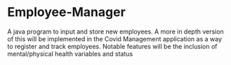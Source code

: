 # Employee-Manager
A java program to input and store new employees. A more in depth version of this will be implemented in the Covid Management application as a way to register and track employees. Notable features will be the inclusion of mental/physical health variables and status 
